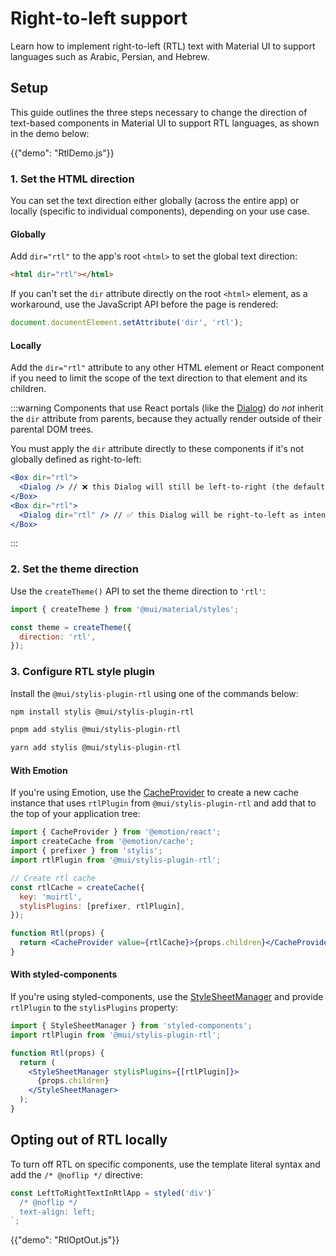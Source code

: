 # Right-to-left support

<p class="description">Learn how to implement right-to-left (RTL) text with Material UI to support languages such as Arabic, Persian, and Hebrew.</p>

## Setup

This guide outlines the three steps necessary to change the direction of text-based components in Material UI to support RTL languages, as shown in the demo below:

{{"demo": "RtlDemo.js"}}

### 1. Set the HTML direction

You can set the text direction either globally (across the entire app) or locally (specific to individual components), depending on your use case.

#### Globally

Add `dir="rtl"` to the app's root `<html>` to set the global text direction:

```html
<html dir="rtl"></html>
```

If you can't set the `dir` attribute directly on the root `<html>` element, as a workaround, use the JavaScript API before the page is rendered:

```js
document.documentElement.setAttribute('dir', 'rtl');
```

#### Locally

Add the `dir="rtl"` attribute to any other HTML element or React component if you need to limit the scope of the text direction to that element and its children.

:::warning
Components that use React portals (like the [Dialog](/material-ui/react-dialog/)) do _not_ inherit the `dir` attribute from parents, because they actually render outside of their parental DOM trees.

You must apply the `dir` attribute directly to these components if it's not globally defined as right-to-left:

```jsx
<Box dir="rtl">
  <Dialog /> // ❌ this Dialog will still be left-to-right (the default)
</Box>
<Box dir="rtl">
  <Dialog dir="rtl" /> // ✅ this Dialog will be right-to-left as intended
</Box>
```

:::

### 2. Set the theme direction

Use the `createTheme()` API to set the theme direction to `'rtl'`:

```js
import { createTheme } from '@mui/material/styles';

const theme = createTheme({
  direction: 'rtl',
});
```

### 3. Configure RTL style plugin

Install the `@mui/stylis-plugin-rtl` using one of the commands below:

<codeblock storageKey="package-manager">

```bash npm
npm install stylis @mui/stylis-plugin-rtl
```

```bash pnpm
pnpm add stylis @mui/stylis-plugin-rtl
```

```bash yarn
yarn add stylis @mui/stylis-plugin-rtl
```

</codeblock>

#### With Emotion

If you're using Emotion, use the [CacheProvider](https://emotion.sh/docs/cache-provider) to create a new cache instance that uses `rtlPlugin` from `@mui/stylis-plugin-rtl` and add that to the top of your application tree:

```jsx
import { CacheProvider } from '@emotion/react';
import createCache from '@emotion/cache';
import { prefixer } from 'stylis';
import rtlPlugin from '@mui/stylis-plugin-rtl';

// Create rtl cache
const rtlCache = createCache({
  key: 'muirtl',
  stylisPlugins: [prefixer, rtlPlugin],
});

function Rtl(props) {
  return <CacheProvider value={rtlCache}>{props.children}</CacheProvider>;
}
```

#### With styled-components

If you're using styled-components, use the [StyleSheetManager](https://styled-components.com/docs/api#stylesheetmanager) and provide `rtlPlugin` to the `stylisPlugins` property:

```jsx
import { StyleSheetManager } from 'styled-components';
import rtlPlugin from '@mui/stylis-plugin-rtl';

function Rtl(props) {
  return (
    <StyleSheetManager stylisPlugins={[rtlPlugin]}>
      {props.children}
    </StyleSheetManager>
  );
}
```

## Opting out of RTL locally

To turn off RTL on specific components, use the template literal syntax and add the `/* @noflip */` directive:

```js
const LeftToRightTextInRtlApp = styled('div')`
  /* @noflip */
  text-align: left;
`;
```

{{"demo": "RtlOptOut.js"}}
